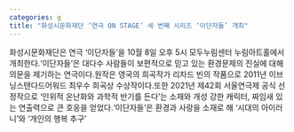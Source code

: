 ```yaml
---
categories: g
title: "화성시문화재단 ‘연극 ON STAGE’ 세 번째 시리즈 ‘이단자들’ 개최"
---
```

화성시문화재단은 연극 ‘이단자들’을 10월 8일 오후 5시 모두누림센터 누림아트홀에서 개최한다.‘이단자들’은 대다수 사람들이 보편적으로 믿고 있는 환경문제의 진실에 대해 의문을 제기하는 연극이다.원작은 영국의 희곡작가 리차드 빈의 작품으로 2011년 이브닝스탠다드어워드 최우수 희곡상 수상작이다.또한 2021년 제42회 서울연극제 공식 선정작으로 ‘인위적 온난화와 과학적 반기를 든다’는 소재와 개성 강한 캐릭터, 짜임새 있는 연출력으로 큰 호응을 얻었다.‘이단자들’은 환경과 사랑을 소재로 해 ‘시대의 아이러니’와 ‘개인의 행복 추구’